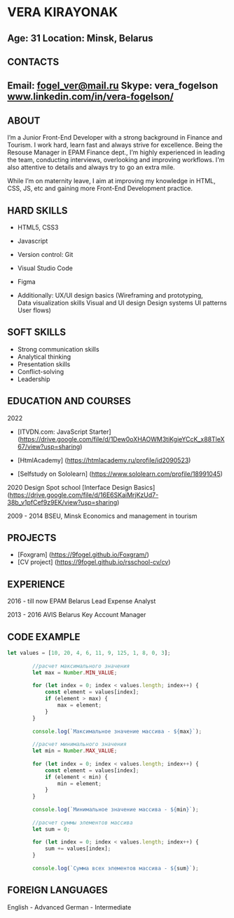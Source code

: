 # VERA KIRAYONAK

Age: 31
Location: Minsk, Belarus
-

## CONTACTS

Email: fogel_ver@mail.ru
Skype: vera_fogelson
www.linkedin.com/in/vera-fogelson/
-

## ABOUT

I’m a Junior Front-End Developer with a strong background in Finance and Tourism. I work hard, learn fast and always strive for excellence. Being the Resouse Manager in EPAM Finance dept., I’m highly experienced in leading the team, conducting interviews, overlooking and improving workflows. I'm also attentive to details and always try to go an extra mile.

While I’m on maternity leave, I aim at improving my knowledge in HTML, CSS, JS, etc and gaining more Front-End Development practice.


## HARD SKILLS

* HTML5, CSS3

* Javascript

* Version control: Git

* Visual Studio Code

* Figma

* Additionally: UX/UI design basics 
(Wireframing and prototyping,  
Data visualization skills
Visual and UI design
Design systems
UI patterns
User flows)


## SOFT SKILLS 

* Strong communication skills
* Analytical thinking
* Presentation skills
* Conflict-solving
* Leadership


## EDUCATION AND COURSES

2022

- [ITVDN.com: JavaScript Starter] (https://drive.google.com/file/d/1Dew0oXHAOWM3tiKgieYCcK_x88TleX67/view?usp=sharing)

- [HtmlAcademy] (https://htmlacademy.ru/profile/id2090523)

- [Selfstudy on Sololearn] (https://www.sololearn.com/profile/18991045)

2020
Design Spot school
[Interface Design Basics] (https://drive.google.com/file/d/16E6SKaiMrjKzUd7-38b_v1pfCef9z9EK/view?usp=sharing)


2009 - 2014
BSEU, Minsk
Economics and management in tourism

## PROJECTS

- [Foxgram] (https://9fogel.github.io/Foxgram/)
- [CV project] (https://9fogel.github.io/rsschool-cv/cv)

## EXPERIENCE

2016 - till now
EPAM Belarus
Lead Expense Analyst

2013 - 2016
AVIS Belarus
Key Account Manager

## CODE EXAMPLE
```javascript
let values = [10, 20, 4, 6, 11, 9, 125, 1, 8, 0, 3];
 
        //расчет максимального значения
        let max = Number.MIN_VALUE;
 
        for (let index = 0; index < values.length; index++) {
            const element = values[index];
            if (element > max) {
                max = element;
            }
        }
 
        console.log(`Максимальное значение массива - ${max}`);
 
        //расчет минимального значения
        let min = Number.MAX_VALUE;
 
        for (let index = 0; index < values.length; index++) {
            const element = values[index];
            if (element < min) {
                min = element;
            }
        }
 
        console.log(`Минимальное значение массива - ${min}`);
 
        //расчет суммы элементов массива
        let sum = 0;
 
        for (let index = 0; index < values.length; index++) {
            sum += values[index];
        }
 
        console.log(`Сумма всех элементов массива - ${sum}`);
```

## FOREIGN LANGUAGES

English - Advanced
German - Intermediate